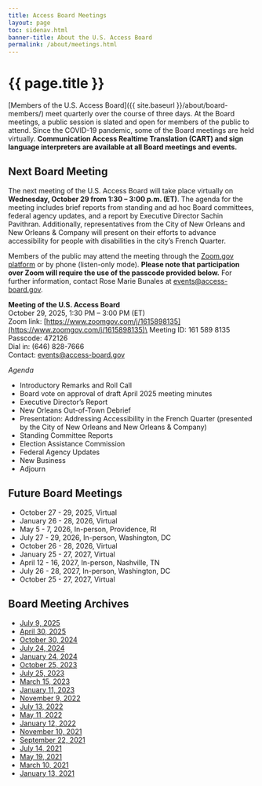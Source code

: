 ```yaml
---
title: Access Board Meetings
layout: page
toc: sidenav.html
banner-title: About the U.S. Access Board
permalink: /about/meetings.html
---
```


# {{ page.title }}

[Members of the U.S. Access Board]({{ site.baseurl }}/about/board-members/) meet quarterly over the course of three days. At the Board meetings, a public session is slated and open for members of the public to attend. Since the COVID-19 pandemic, some of the Board meetings are held virtually. **Communication Access Realtime Translation (CART) and sign language interpreters are available at all Board meetings and events.** 

## Next Board Meeting

The next meeting of the U.S. Access Board will take place virtually on **Wednesday, October 29 from 1:30 – 3:00 p.m. (ET)**. The agenda for the meeting includes brief reports from standing and ad hoc Board committees, federal agency updates, and a report by Executive Director Sachin Pavithran. Additionally, representatives from the City of New Orleans and New Orleans & Company will present on their efforts to advance accessibility for people with disabilities in the city’s French Quarter.

Members of the public may attend the meeting through the [Zoom.gov platform](https://www.zoomgov.com/j/1615898135) or by phone (listen-only mode). **Please note that participation over Zoom will require the use of the passcode provided below.** For further information, contact Rose Marie Bunales at <events@access-board.gov>.

**Meeting of the U.S. Access Board**\
October 29, 2025, 1:30 PM – 3:00 PM (ET)\
Zoom link: [https://www.zoomgov.com/j/1615898135](https://www.zoomgov.com/j/1615898135)\
Meeting ID: 161 589 8135\
Passcode: 472126\
Dial in: (646) 828-7666\
Contact: <events@access-board.gov>

_Agenda_
* Introductory Remarks and Roll Call
* Board vote on approval of draft April 2025 meeting minutes
* Executive Director’s Report
* New Orleans Out-of-Town Debrief
* Presentation: Addressing Accessibility in the French Quarter (presented by the City of New Orleans and New Orleans & Company)
* Standing Committee Reports
* Election Assistance Commission
* Federal Agency Updates
* New Business
* Adjourn

## Future Board Meetings

- October 27 - 29, 2025, Virtual
- January 26 - 28, 2026, Virtual
- May 5 - 7, 2026, In-person, Providence, RI
- July 27 - 29, 2026, In-person, Washington, DC
- October 26 - 28, 2026, Virtual
- January 25 - 27, 2027, Virtual
- April 12 - 16, 2027, In-person, Nashville, TN
- July 26 - 28, 2027, In-person, Washington, DC
- October 25 - 27, 2027, Virtual

## Board Meeting Archives

- [July 9, 2025](https://www.youtube.com/watch?v=w3tbOSkbvYw&t=3679s)
- [April 30, 2025](https://www.youtube.com/watch?v=OVOau4Z9BGU&t=1753s)
- [October 30, 2024](https://www.youtube.com/live/Ixk98wNLldc)
- [July 24, 2024](https://www.youtube.com/watch?v=JLJJ-LU2oUc&t=131s)
- [January 24, 2024](https://www.youtube.com/watch?v=5xIJzszOph0&t=1017s)
- [October 25, 2023](https://www.youtube.com/live/PTtRpkkejVg?si=anILhaJz1-tmkjgW&t=95)
- [July 25, 2023](https://www.youtube.com/embed/LUgAv8c_HzY)
- [March 15, 2023](https://www.youtube.com/watch?v=Hd619gImSQY) 
- [January 11, 2023](https://www.youtube.com/watch?v=SjPeYA4Lfi8)
- [November 9, 2022](https://www.youtube.com/watch?v=kL4IKkiOLHA)
- [July 13, 2022](https://www.youtube.com/watch?v=Mth5VLrWkr0)
- [May 11, 2022](https://www.youtube.com/watch?v=YEzOVtpOGaY)
- [January 12, 2022](https://www.youtube.com/watch?v=gJAbbPOILCg)
- [November 10, 2021](https://www.youtube.com/watch?v=mDKLJurVTcY)
- [September 22, 2021](https://www.youtube.com/watch?v=VBJBi-DQRRk)
- [July 14, 2021](https://www.youtube.com/watch?v=078ZOzcZaSs)
- [May 19, 2021](https://www.youtube.com/watch?v=-0YkBZZEoss)
- [March 10, 2021](https://www.youtube.com/watch?v=xI1j1V1SyjE)
- [January 13, 2021](https://www.youtube.com/watch?v=rR9RfhvM2sU&t=859s)
